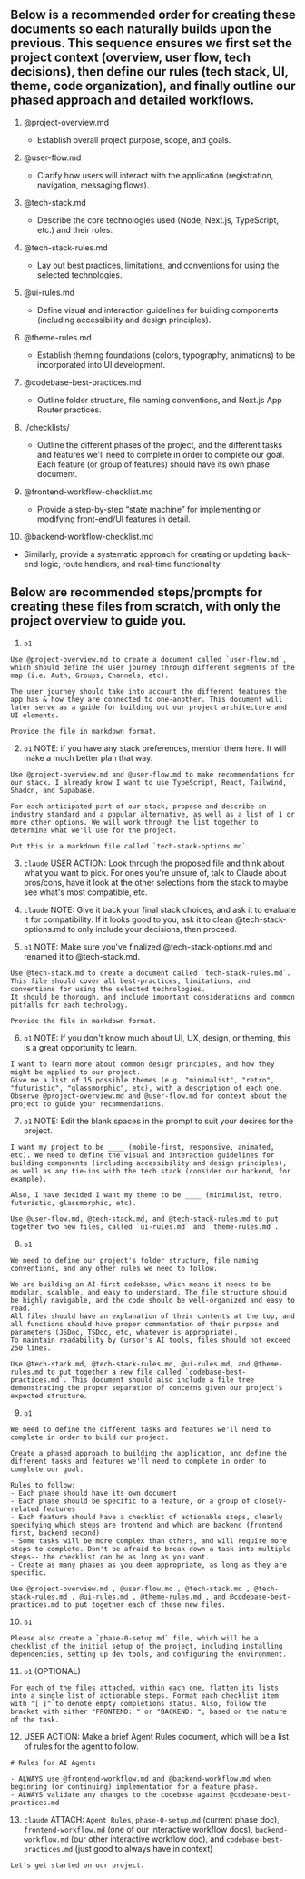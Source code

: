 ## Below is a recommended order for creating these documents so each naturally builds upon the previous. This sequence ensures we first set the project context (overview, user flow, tech decisions), then define our rules (tech stack, UI, theme, code organization), and finally outline our phased approach and detailed workflows.

1. @project-overview.md

   - Establish overall project purpose, scope, and goals.

2. @user-flow.md

   - Clarify how users will interact with the application (registration, navigation, messaging flows).

3. @tech-stack.md

   - Describe the core technologies used (Node, Next.js, TypeScript, etc.) and their roles.

4. @tech-stack-rules.md

   - Lay out best practices, limitations, and conventions for using the selected technologies.

5. @ui-rules.md

   - Define visual and interaction guidelines for building components (including accessibility and design principles).

6. @theme-rules.md

   - Establish theming foundations (colors, typography, animations) to be incorporated into UI development.

7. @codebase-best-practices.md

   - Outline folder structure, file naming conventions, and Next.js App Router practices.

8. ./checklists/

   - Outline the different phases of the project, and the different tasks and features we'll need to complete in order to complete our goal. Each feature (or group of features) should have its own phase document.

9. @frontend-workflow-checklist.md

   - Provide a step-by-step “state machine” for implementing or modifying front-end/UI features in detail.

10. @backend-workflow-checklist.md

- Similarly, provide a systematic approach for creating or updating back-end logic, route handlers, and real-time functionality.

## Below are recommended steps/prompts for creating these files from scratch, with only the project overview to guide you.

1. `o1`

```
Use @project-overview.md to create a document called `user-flow.md`, which should define the user journey through different segments of the map (i.e. Auth, Groups, Channels, etc).

The user journey should take into account the different features the app has & how they are connected to one-another. This document will later serve as a guide for building out our project architecture and UI elements.

Provide the file in markdown format.
```

2. `o1` NOTE: if you have any stack preferences, mention them here. It will make a much better plan that way.

```
Use @project-overview.md and @user-flow.md to make recommendations for our stack. I already know I want to use TypeScript, React, Tailwind, Shadcn, and Supabase.

For each anticipated part of our stack, propose and describe an industry standard and a popular alternative, as well as a list of 1 or more other options. We will work through the list together to determine what we'll use for the project.

Put this in a markdown file called `tech-stack-options.md`.
```

3. `claude` USER ACTION: Look through the proposed file and think about what you want to pick. For ones you're unsure of, talk to Claude about pros/cons, have it look at the other selections from the stack to maybe see what's most compatible, etc.

4. `claude` NOTE: Give it back your final stack choices, and ask it to evaluate it for compatibility. If it looks good to you, ask it to clean @tech-stack-options.md to only include your decisions, then proceed.

5. `o1` NOTE: Make sure you've finalized @tech-stack-options.md and renamed it to @tech-stack.md.

```
Use @tech-stack.md to create a document called `tech-stack-rules.md`.
This file should cover all best-practices, limitations, and conventions for using the selected technologies.
It should be thorough, and include important considerations and common pitfalls for each technology.

Provide the file in markdown format.
```

6. `o1` NOTE: If you don't know much about UI, UX, design, or theming, this is a great opportunity to learn.

```
I want to learn more about common design principles, and how they might be applied to our project.
Give me a list of 15 possible themes (e.g. "minimalist", "retro", "futuristic", "glassmorphic", etc), with a description of each one.
Observe @project-overview.md and @user-flow.md for context about the project to guide your recommendations.
```

7. `o1` NOTE: Edit the blank spaces in the prompt to suit your desires for the project.

```
I want my project to be ____ (mobile-first, responsive, animated, etc). We need to define the visual and interaction guidelines for building components (including accessibility and design principles), as well as any tie-ins with the tech stack (consider our backend, for example).

Also, I have decided I want my theme to be ____ (minimalist, retro, futuristic, glassmorphic, etc).

Use @user-flow.md, @tech-stack.md, and @tech-stack-rules.md to put together two new files, called `ui-rules.md` and `theme-rules.md`.
```

8. `o1`

```
We need to define our project's folder structure, file naming conventions, and any other rules we need to follow.

We are building an AI-first codebase, which means it needs to be modular, scalable, and easy to understand. The file structure should be highly navigable, and the code should be well-organized and easy to read.
All files should have an explanation of their contents at the top, and all functions should have proper commentation of their purpose and parameters (JSDoc, TSDoc, etc, whatever is appropriate).
To maintain readability by Cursor's AI tools, files should not exceed 250 lines.

Use @tech-stack.md, @tech-stack-rules.md, @ui-rules.md, and @theme-rules.md to put together a new file called `codebase-best-practices.md`. This document should also include a file tree demonstrating the proper separation of concerns given our project's expected structure.
```

9. `o1`

```
We need to define the different tasks and features we'll need to complete in order to build our project.

Create a phased approach to building the application, and define the different tasks and features we'll need to complete in order to complete our goal.

Rules to follow:
- Each phase should have its own document
- Each phase should be specific to a feature, or a group of closely-related features
- Each feature should have a checklist of actionable steps, clearly specifying which steps are frontend and which are backend (frontend first, backend second)
- Some tasks will be more complex than others, and will require more steps to complete. Don't be afraid to break down a task into multiple steps-- the checklist can be as long as you want.
- Create as many phases as you deem appropriate, as long as they are specific.

Use @project-overview.md , @user-flow.md , @tech-stack.md , @tech-stack-rules.md , @ui-rules.md , @theme-rules.md , and @codebase-best-practices.md to put together each of these new files.
```

10. `o1`

```
Please also create a `phase-0-setup.md` file, which will be a checklist of the initial setup of the project, including installing dependencies, setting up dev tools, and configuring the environment.
```

11. `o1` (OPTIONAL)

```
For each of the files attached, within each one, flatten its lists into a single list of actionable steps. Format each checklist item with "[ ]" to denote empty completions status. Also, follow the bracket with either "FRONTEND: " or "BACKEND: ", based on the nature of the task.
```

12. USER ACTION: Make a brief Agent Rules document, which will be a list of rules for the agent to follow.

```
# Rules for AI Agents

- ALWAYS use @frontend-workflow.md and @backend-workflow.md when beginning (or continuing) implementation for a feature phase.
- ALWAYS validate any changes to the codebase against @codebase-best-practices.md
```

13. `claude` ATTACH: `Agent Rules`, `phase-0-setup.md` (current phase doc), `frontend-workflow.md` (one of our interactive workflow docs), `backend-workflow.md` (our other interactive workflow doc), and `codebase-best-practices.md` (just good to always have in context)

```
Let's get started on our project.
```

